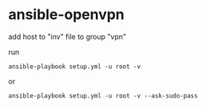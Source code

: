 # ansible-openvpn
add host to "inv" file to group "vpn"

run 
```
ansible-playbook setup.yml -u root -v
```
or
```
ansible-playbook setup.yml -u root -v --ask-sudo-pass
```
